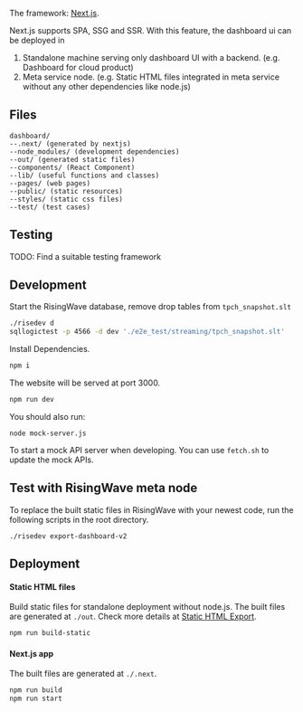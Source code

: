 The framework: [Next.js](https://nextjs.org).

Next.js supports SPA, SSG and SSR. With this feature, the dashboard ui can be deployed in
1. Standalone machine serving only dashboard UI with a backend. (e.g. Dashboard for cloud product)
2. Meta service node. (e.g. Static HTML files integrated in meta service without any other dependencies like node.js)

## Files
```
dashboard/
--.next/ (generated by nextjs)
--node_modules/ (development dependencies)
--out/ (generated static files)
--components/ (React Component)
--lib/ (useful functions and classes)
--pages/ (web pages)
--public/ (static resources)
--styles/ (static css files)
--test/ (test cases)
```

## Testing
TODO: Find a suitable testing framework

## Development
Start the RisingWave database, remove drop tables from `tpch_snapshot.slt`
```bash
./risedev d
sqllogictest -p 4566 -d dev './e2e_test/streaming/tpch_snapshot.slt'
```
Install Dependencies.
```bash
npm i
```
The website will be served at port 3000.
```bash
npm run dev
```
You should also run:
```
node mock-server.js
```
To start a mock API server when developing. You can use `fetch.sh` to update the mock APIs.

## Test with RisingWave meta node
To replace the built static files in RisingWave with your newest code, 
run the following scripts in the root directory.
```
./risedev export-dashboard-v2
```


## Deployment
#### Static HTML files
Build static files for standalone deployment without node.js. The built files are generated at `./out`.
Check more details at [Static HTML Export](https://nextjs.org/docs/advanced-features/static-html-export).
```bash
npm run build-static
```

#### Next.js app
The built files are generated at `./.next`.
```bash
npm run build
npm run start
```